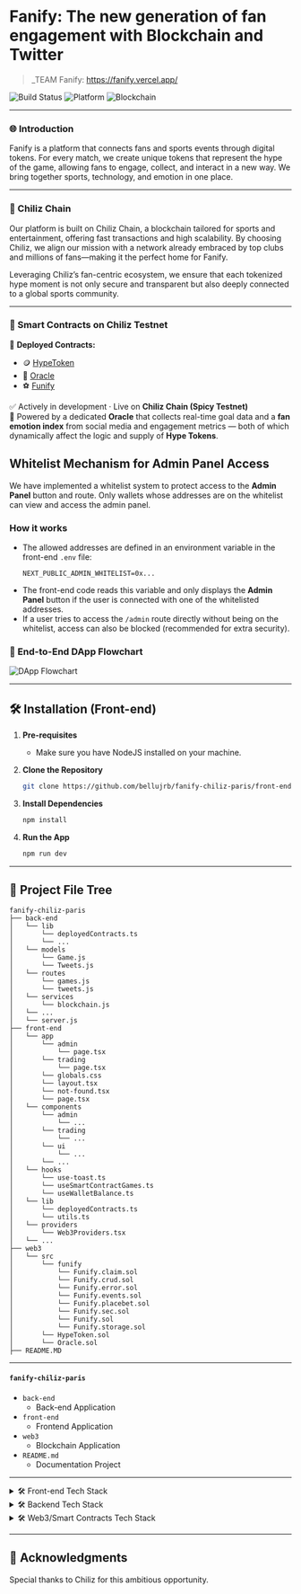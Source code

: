 # Fanify: The new generation of fan engagement with Blockchain and Twitter

> _TEAM Fanify: https://fanify.vercel.app/

![Build Status](https://img.shields.io/badge/Build-Passing-brightgreen)
![Platform](https://img.shields.io/badge/Platform-Web-blue)
![Blockchain](https://img.shields.io/badge/Blockchain-Chiliz-red)

---

### 🌐 Introduction

Fanify is a platform that connects fans and sports events through digital tokens. For every match, we create unique tokens that represent the hype of the game, allowing fans to engage, collect, and interact in a new way. We bring together sports, technology, and emotion in one place.

---

### 🔴 Chiliz Chain

Our platform is built on Chiliz Chain, a blockchain tailored for sports and entertainment, offering fast transactions and high scalability. By choosing Chiliz, we align our mission with a network already embraced by top clubs and millions of fans—making it the perfect home for Fanify.

Leveraging Chiliz’s fan-centric ecosystem, we ensure that each tokenized hype moment is not only secure and transparent but also deeply connected to a global sports community.

--- 

### 🔗 Smart Contracts on Chiliz Testnet

📄 **Deployed Contracts:**  

- 🪙 [HypeToken](https://testnet.routescan.io/address/0x0Be0D8CB83C120DD78312A8C713FcCf7Bf06A5d2/contract/88882/code)  
- 📡 [Oracle](https://testnet.routescan.io/address/0x6B41840a29CbDB21fc6C2D5CeA142c394cDC1852/contract/88882/code)  
- ⚽ [Funify](https://testnet.routescan.io/address/0x427175AbE12BF0fd9A8ca903e9E822b65C68e112/contract/88882/code)

✅ Actively in development · Live on **Chiliz Chain (Spicy Testnet)**  
🔐 Powered by a dedicated **Oracle** that collects real-time goal data and a **fan emotion index** from social media and engagement metrics — both of which dynamically affect the logic and supply of **Hype Tokens**.

## Whitelist Mechanism for Admin Panel Access

We have implemented a whitelist system to protect access to the **Admin Panel** button and route. Only wallets whose addresses are on the whitelist can view and access the admin panel.

### How it works

- The allowed addresses are defined in an environment variable in the front-end `.env` file:
  ```env
  NEXT_PUBLIC_ADMIN_WHITELIST=0x...
  ```
- The front-end code reads this variable and only displays the **Admin Panel** button if the user is connected with one of the whitelisted addresses.
- If a user tries to access the `/admin` route directly without being on the whitelist, access can also be blocked (recommended for extra security).

### 🔁 End-to-End DApp Flowchart

![DApp Flowchart](https://github.com/user-attachments/assets/702c19d9-dc39-4f37-90fd-d43de226ca42)

---

## 🛠 Installation (Front-end)

1. **Pre-requisites**
    - Make sure you have NodeJS installed on your machine.

2. **Clone the Repository**

    ```bash
    git clone https://github.com/bellujrb/fanify-chiliz-paris/front-end
    ```

3. **Install Dependencies**

    ```bash
    npm install
    ```

4. **Run the App**

    ```bash
    npm run dev
    ```

---

## 📂 Project File Tree
    
```
fanify-chiliz-paris
├── back-end
│   └── lib
│       └── deployedContracts.ts
│       └── ...
│   └── models
│       └── Game.js
│       └── Tweets.js
│   └── routes
│       └── games.js
│       └── tweets.js
│   └── services
│       └── blockchain.js
│   └── ...
│   └── server.js
├── front-end
│   └── app
│       └── admin
│           └── page.tsx
│       └── trading
│           └── page.tsx
│       └── globals.css
│       └── layout.tsx
│       └── not-found.tsx
│       └── page.tsx
│   └── components
│       └── admin
│           └── ...
│       └── trading
│           └── ...
│       └── ui
│           └── ...
│       └── ...
│   └── hooks
│       └── use-toast.ts
│       └── useSmartContractGames.ts
│       └── useWalletBalance.ts
│   └── lib
│       └── deployedContracts.ts
│       └── utils.ts
│   └── providers
│       └── Web3Providers.tsx
│   └── ...
├── web3
│   └── src
│       └── funify
│           └── Funify.claim.sol
│           └── Funify.crud.sol
│           └── Funify.error.sol
│           └── Funify.events.sol
│           └── Funify.placebet.sol
│           └── Funify.sec.sol
│           └── Funify.sol
│           └── Funify.storage.sol
│       └── HypeToken.sol
│       └── Oracle.sol
├── README.MD
```
---

#### `fanify-chiliz-paris`

- `back-end`
    - Back-end Application
- `front-end`
    - Frontend Application
- `web3`
    - Blockchain Application
- `README.md`
    - Documentation Project

---

<details>
  <summary>🛠 Front-end Tech Stack</summary>

### Design Patterns
- **Component Pattern**: Reusable component structure, organized under `/components`.
- **Modal/Dialog Pattern**: Use of modals and dialogs, such as `WalletConnectionModal.tsx` and components in `/components/ui/dialog.tsx`.
- **Layout Pattern**: Utilizes Next.js App Router for global and specific layouts (`/app/layout.tsx`).
- **Hooks Pattern**: Custom hooks for reusable logic, like `useSmartContractGames`, `useWalletBalance`, `use-toast`.
- **Separation of Concerns**: Clear separation between business logic (`/hooks`, `/lib`), presentation (`/components`), and routing/pages (`/app`).

### External Packages

#### Core
- `next`
- `react`
- `react-dom`
- `typescript`

#### UI & Styling
- `@radix-ui/react-*` (accordion, alert-dialog, aspect-ratio, avatar, checkbox, collapsible, context-menu, dialog, dropdown-menu, hover-card, icons, label, menubar, navigation-menu, popover, progress, radio-group, scroll-area, select, separator, slider, slot, switch, tabs, toast, toggle, toggle-group, tooltip)
- `tailwindcss`
- `tailwindcss-animate`
- `tailwind-merge`
- `class-variance-authority`
- `clsx`
- `lucide-react`
- `framer-motion`
- `cmdk`
- `vaul`
- `embla-carousel-react`
- `recharts`
- `react-resizable-panels`
- `input-otp`
- `react-day-picker`
- `date-fns`

#### Forms & Validation
- `react-hook-form`
- `@hookform/resolvers`
- `zod`

#### Theming
- `next-themes`

#### Notifications
- `sonner`

#### Web3 & Wallets
- `ethers`
- `wagmi`
- `@rainbow-me/rainbowkit`
- `@reown/walletkit`
- `@walletconnect/core`
- `viem`

#### Data Fetching & State
- `@tanstack/react-query`
- React hooks and custom hooks (no Redux/MobX)

#### Utilities
- Utility functions in `/lib/utils.ts`
- `caniuse-lite`
- `encoding`
- `autoprefixer`
- `postcss`

#### Types
- `@types/node`
- `@types/react`
- `@types/react-dom`

#### Linting & Dev Tools
- `eslint`
- `eslint-config-next`
- `pino-pretty`

### Architecture
- **Next.js 14+** with App Router (`/app`), leveraging layouts, server components, and nested routes.
- **Component-based**: Clear organization in `/components`, with subfolders for specific domains (e.g., `/components/trading`, `/components/admin`).
- **Hooks**: Business logic and Web3 integration isolated in custom hooks (`/hooks`).
- **Type Safety**: Extensive use of TypeScript and global types in `/types`.
- **Styling**: Tailwind CSS with custom configuration (`tailwind.config.ts`), plus Radix UI components.
- **Assets**: Static images and files in `/public`.
- **Providers**: Global contexts and providers in `/providers` (e.g., `Web3Providers.tsx`).

### Other Conventions
- **Atomic Design**: UI components organized atomically (e.g., `/components/ui/`).
- **Accessibility**: Use of accessible components from Radix UI.
- **Responsiveness**: Responsive layouts with Tailwind CSS.
- **Import Best Practices**: Use of aliases (`@/components`, `@/hooks`, etc.) for easier imports.

</details>

<details>
  <summary>🛠 Backend Tech Stack</summary>

### Design Patterns
- **MVC Pattern**: Clear separation using Models (`/models`), Routes (`/routes`), and Controllers/Services (`/services`).
- **Service Layer**: Business logic and blockchain integration are abstracted into service files (e.g., `/services/blockchain.js`).
- **Routing Pattern**: RESTful API routes organized in `/routes` (e.g., `games.js`, `tweets.js`).

### External Packages

#### Core
- `express`

#### Blockchain/Web3
- `ethers`

#### Utilities
- `dotenv` (for environment variable management)

#### Dev Tools
- `nodemon` (for development auto-reload)

### Architecture
- **Express.js** server (`server.js`) as the main entry point.
- **REST API**: Endpoints defined in `/routes` for different resources (e.g., games, tweets).
- **Models**: Data models in `/models` (e.g., `Game.js`, `Tweet.js`).
- **Services**: Business logic and blockchain interaction in `/services`.
- **Config/Lib**: Shared configuration and deployed contract addresses in `/lib`.

### Other Conventions
- **Environment Variables**: Managed via `.env` and loaded with `dotenv`.
- **Separation of Concerns**: Logic split between routes, services, and models for maintainability.
- **Modular Structure**: Each domain (games, tweets, blockchain) has its own route, model, and service as needed.

</details>

<details>
  <summary>🛠 Web3/Smart Contracts Tech Stack</summary>

### Design Patterns
- **Modular Contract Structure**: Smart contracts are split by responsibility (e.g., `Funify.sol`, `HypeToken.sol`, `Oracle.sol`, and modularized files in `funify/`).
- **Script Pattern**: Deployment and utility scripts are separated in `/script` and as shell scripts for different networks.
- **Testing Pattern**: Test contracts and scenarios are organized under `/test`.

### Tooling & External Packages

#### Smart Contract Development
- **Foundry**:  
  - Used for compiling, testing, and deploying smart contracts (`foundry.toml`, `forge-std` in `/lib`).
- **Solady**:  
  - Utility and base contracts for Solidity, included as a submodule in `/lib/solady`.
- **Remappings**:  
  - Custom import remappings managed in `remappings.txt`.

#### Scripting & Automation
- **Python**:  
  - Deployment and simulation scripts (`deploy.py`, `simulator.py`).
- **Shell Scripts**:  
  - Network-specific deployment scripts (`local.deploy.sh`, `mainnet.deploy.sh`, `testnet.deploy.sh`).

#### Testing
- **Foundry Test Suite**:  
  - Solidity-based tests in `/test` and scenario-based tests in `/test/scenarios/`.

#### Utilities & Config
- **Broadcasts**:  
  - Deployment logs and artifacts in `/broadcast`.
- **Cache/Out**:  
  - Build artifacts and cache for Foundry.
- **.gitmodules**:  
  - Manages external submodules (e.g., Solady, forge-std).

### Architecture
- **Contracts**:  
  - Main contracts in `/src` (e.g., `Funify.sol`, `HypeToken.sol`, `Oracle.sol`).
  - Modularized contract logic in `/src/funify/`.
- **Scripts**:  
  - Deployment and utility scripts in `/script` and as Python/shell scripts at the root.
- **Testing**:  
  - Unit and scenario tests in `/test`.
- **Libs**:  
  - External libraries and standards in `/lib` (e.g., `forge-std`, `solady`).

### Other Conventions
- **Network Agnostic**:  
  - Deployment scripts and remappings support multiple networks (local, testnet, mainnet).
- **Open Source Standards**:  
  - Uses widely adopted libraries (Solady, forge-std) for reliability and security.
- **Documentation**:  
  - Project and contract documentation in `README.md` files.

</details>

---

## 🙏 Acknowledgments

Special thanks to Chiliz for this ambitious opportunity.
